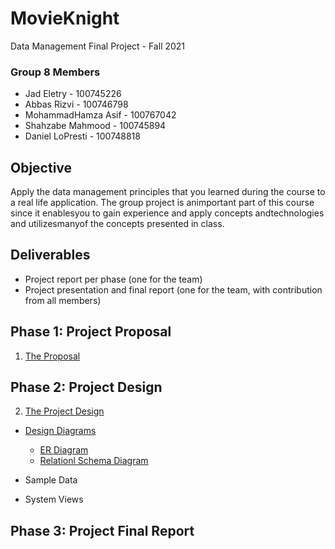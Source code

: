 # MovieKnight
Data Management Final Project - Fall 2021
### Group 8 Members
- Jad Eletry       - 100745226
- Abbas Rizvi      - 100746798
- MohammadHamza Asif      - 100767042
- Shahzabe Mahmood - 100745894
- Daniel LoPresti  - 100748818

## Objective
Apply the data management principles that you learned during the course to a real life application. The group project is animportant part of this course since it enablesyou to gain experience and apply concepts andtechnologies and utilizesmanyof the concepts presented in class.

## Deliverables
 - Project report per phase (one for the team) 
 - Project presentation and final report (one for the team, with contribution from all members)

## Phase 1: Project Proposal
1. [The Proposal](https://github.com/Abbas-Rizvi/Movie-Knight/blob/master/Proposal.pdf)
## Phase 2: Project Design
2. [The Project Design](https://github.com/Abbas-Rizvi/Movie-Knight/tree/master/Project%20Design)
  * [Design Diagrams](https://github.com/Abbas-Rizvi/Movie-Knight/tree/master/Project%20Design/Design%20Diagrams)
     - [ER Diagram](https://github.com/Abbas-Rizvi/Movie-Knight/blob/master/Project%20Design/Design%20Diagrams/ER_Diagram.png)
     - [Relationl Schema Diagram](https://github.com/Abbas-Rizvi/Movie-Knight/blob/master/Project%20Design/Design%20Diagrams/Relational_Schema.png)
  * Sample Data
 
  * System Views
## Phase 3: Project Final Report
